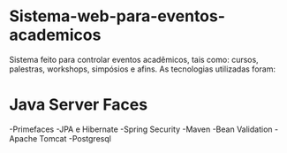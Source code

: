 # Sistema-web-para-eventos-academicos
Sistema feito para controlar eventos acadêmicos, tais como: cursos, palestras, workshops, simpósios e afins. 
As tecnologias utilizadas foram:
# Java Server Faces
-Primefaces
-JPA e Hibernate
-Spring Security
-Maven
-Bean Validation
-Apache Tomcat
-Postgresql
